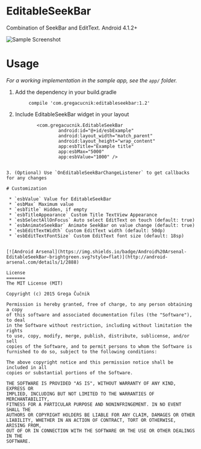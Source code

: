 # EditableSeekBar

Combination of SeekBar and EditText. Android 4.1.2+

![Sample Screenshot](https://raw.githubusercontent.com/gregacucnik/EditableSeekBar/master/editableseekbar2.gif)

# Usage
*For a working implementation in the sample app, see the `app/` folder.*

1. Add the dependency in your build.gradle

            compile 'com.gregacucnik:editableseekbar:1.2'
            
2. Include EditableSeekBar widget in your layout
    
    ```
            <com.gregacucnik.EditableSeekBar
                    android:id="@+id/esbExample"
                    android:layout_width="match_parent"
                    android:layout_height="wrap_content"
                    app:esbTitle="Example title"
                    app:esbMax="5000"
                    app:esbValue="1000" />
```

3. (Optional) Use `OnEditableSeekBarChangeListener` to get callbacks for any changes

# Customization

 * `esbValue` Value for EditableSeekBar
 * `esbMax` Maximum value
 * `esbTitle` Hidden, if empty
 * `esbTitleAppearance` Custom Title TextView Appearance
 * `esbSelectAllOnFocus` Auto select EditText on touch (default: true)
 * `esbAnimateSeekBar` Animate SeekBar on value change (default: true)
 * `esbEditTextWidth` Custom EditText width (default: 50dp)
 * `esbEditTextFontSize` Custom EditText font size (default: 18sp)


[![Android Arsenal](https://img.shields.io/badge/Android%20Arsenal-EditableSeekBar-brightgreen.svg?style=flat)](http://android-arsenal.com/details/1/2888)

License
=======
The MIT License (MIT)

Copyright (c) 2015 Grega Čučnik

Permission is hereby granted, free of charge, to any person obtaining a copy
of this software and associated documentation files (the "Software"), to deal
in the Software without restriction, including without limitation the rights
to use, copy, modify, merge, publish, distribute, sublicense, and/or sell
copies of the Software, and to permit persons to whom the Software is
furnished to do so, subject to the following conditions:

The above copyright notice and this permission notice shall be included in all
copies or substantial portions of the Software.

THE SOFTWARE IS PROVIDED "AS IS", WITHOUT WARRANTY OF ANY KIND, EXPRESS OR
IMPLIED, INCLUDING BUT NOT LIMITED TO THE WARRANTIES OF MERCHANTABILITY,
FITNESS FOR A PARTICULAR PURPOSE AND NONINFRINGEMENT. IN NO EVENT SHALL THE
AUTHORS OR COPYRIGHT HOLDERS BE LIABLE FOR ANY CLAIM, DAMAGES OR OTHER
LIABILITY, WHETHER IN AN ACTION OF CONTRACT, TORT OR OTHERWISE, ARISING FROM,
OUT OF OR IN CONNECTION WITH THE SOFTWARE OR THE USE OR OTHER DEALINGS IN THE
SOFTWARE.

